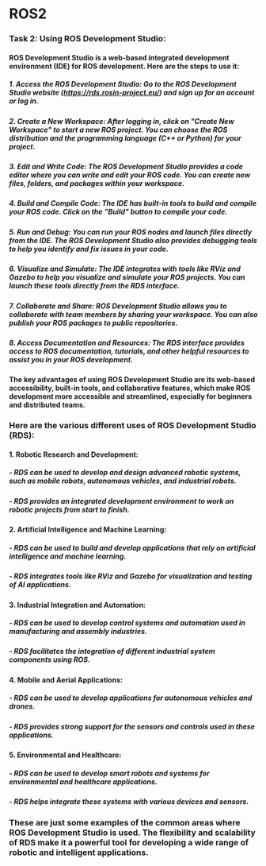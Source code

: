 # ROS2
### Task 2: Using ROS Development Studio:

#### ROS Development Studio is a web-based integrated development environment (IDE) for ROS development. Here are the steps to use it:

##### 1. Access the ROS Development Studio: Go to the ROS Development Studio website (https://rds.rosin-project.eu/) and sign up for an account or log in.

##### 2. Create a New Workspace: After logging in, click on "Create New Workspace" to start a new ROS project. You can choose the ROS distribution and the programming language (C++ or Python) for your project.

##### 3. Edit and Write Code: The ROS Development Studio provides a code editor where you can write and edit your ROS code. You can create new files, folders, and packages within your workspace.

##### 4. Build and Compile Code: The IDE has built-in tools to build and compile your ROS code. Click on the "Build" button to compile your code.

##### 5. Run and Debug: You can run your ROS nodes and launch files directly from the IDE. The ROS Development Studio also provides debugging tools to help you identify and fix issues in your code.

##### 6. Visualize and Simulate: The IDE integrates with tools like RViz and Gazebo to help you visualize and simulate your ROS projects. You can launch these tools directly from the RDS interface.

##### 7. Collaborate and Share: ROS Development Studio allows you to collaborate with team members by sharing your workspace. You can also publish your ROS packages to public repositories.

##### 8. Access Documentation and Resources: The RDS interface provides access to ROS documentation, tutorials, and other helpful resources to assist you in your ROS development.

#### The key advantages of using ROS Development Studio are its web-based accessibility, built-in tools, and collaborative features, which make ROS development more accessible and streamlined, especially for beginners and distributed teams.


### Here are the various different uses of ROS Development Studio (RDS):

#### 1. Robotic Research and Development:
#####   - RDS can be used to develop and design advanced robotic systems, such as mobile robots, autonomous vehicles, and industrial robots.
#####   - RDS provides an integrated development environment to work on robotic projects from start to finish.

#### 2. Artificial Intelligence and Machine Learning:
#####   - RDS can be used to build and develop applications that rely on artificial intelligence and machine learning.
#####   - RDS integrates tools like RViz and Gazebo for visualization and testing of AI applications.

#### 3. Industrial Integration and Automation:
#####   - RDS can be used to develop control systems and automation used in manufacturing and assembly industries.
#####   - RDS facilitates the integration of different industrial system components using ROS.

#### 4. Mobile and Aerial Applications:
#####   - RDS can be used to develop applications for autonomous vehicles and drones.
#####   - RDS provides strong support for the sensors and controls used in these applications.

#### 5. Environmental and Healthcare:
#####   - RDS can be used to develop smart robots and systems for environmental and healthcare applications.
#####   - RDS helps integrate these systems with various devices and sensors.

### These are just some examples of the common areas where ROS Development Studio is used. The flexibility and scalability of RDS make it a powerful tool for developing a wide range of robotic and intelligent applications.
